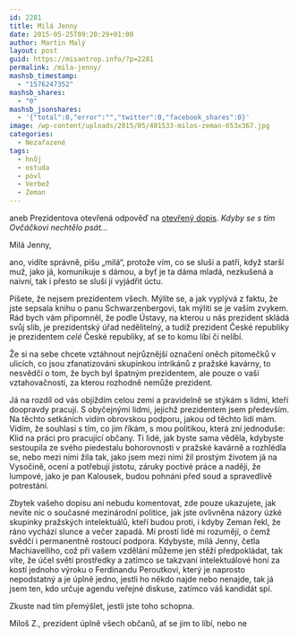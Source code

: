 ```yaml
---
id: 2281
title: Milá Jenny
date: 2015-05-25T09:20:29+01:00
author: Martin Malý
layout: post
guid: https://misantrop.info/?p=2281
permalink: /mila-jenny/
mashsb_timestamp:
  - "1576247352"
mashsb_shares:
  - "0"
mashsb_jsonshares:
  - '{"total":0,"error":"","twitter":0,"facebook_shares":0}'
image: /wp-content/uploads/2015/05/401533-milos-zeman-653x367.jpg
categories:
  - Nezařazené
tags:
  - hnůj
  - ostuda
  - póvl
  - Verbež
  - Zeman
---
```

aneb Prezidentova otevřená odpověď na [otevřený dopis](https://svobodneforum.cz/osobni-otevreny-dopis-prezidentu-zemanovi/). _Kdyby se s tím Ovčáčkovi nechtělo psát&#8230;_

<!--more-->

Milá Jenny,

ano, vidíte správně, píšu &#8222;milá&#8220;, protože vím, co se sluší a patří, když starší muž, jako já, komunikuje s dámou, a byť je ta dáma mladá, nezkušená a naivní, tak i přesto se sluší jí vyjádřit úctu.

Píšete, že nejsem prezidentem všech. Mýlíte se, a jak vyplývá z faktu, že jste sepsala knihu o panu Schwarzenbergovi, tak mýliti se je vaším zvykem. Rád bych vám připomněl, že podle Ústavy, na kterou u nás prezident skládá svůj slib, je prezidentský úřad nedělitelný, a tudíž prezident České republiky je prezidentem _celé_ České republiky, ať se to komu líbí či nelíbí.

Že si na sebe chcete vztáhnout nejrůznější označení oněch pitomečků v ulicích, co jsou zfanatizováni skupinkou intrikánů z pražské kavárny, to nesvědčí o tom, že bych byl špatným prezidentem, ale pouze o vaší vztahovačnosti, za kterou rozhodně nemůže prezident.

Já na rozdíl od vás objíždím celou zemi a pravidelně se stýkám s lidmi, kteří doopravdy pracují. S obyčejnými lidmi, jejichž prezidentem jsem především. Na těchto setkáních vidím obrovskou podporu, jakou od těchto lidí mám. Vidím, že souhlasí s tím, co jim říkám, s mou politikou, která zní jednoduše: Klid na práci pro pracující občany. Ti lidé, jak byste sama věděla, kdybyste sestoupila ze svého piedestalu bohorovnosti v pražské kavárně a rozhlédla se, nebo mezi nimi žila tak, jako jsem mezi nimi žil prostým životem já na Vysočině, ocení a potřebují jistotu, záruky poctivé práce a naději, že lumpové, jako je pan Kalousek, budou pohnáni před soud a spravedlivě potrestáni.

Zbytek vašeho dopisu ani nebudu komentovat, zde pouze ukazujete, jak nevíte nic o současné mezinárodní politice, jak jste ovlivněna názory úzké skupinky pražských intelektuálů, kteří budou proti, i kdyby Zeman řekl, že ráno vychází slunce a večer zapadá. Mí prostí lidé mi rozumějí, o čemž svědčí i permanentně rostoucí podpora. Kdybyste, milá Jenny, četla Machiavelliho, což při vašem vzdělání můžeme jen stěží předpokládat, tak víte, že účel světí prostředky a zatímco se takzvaní intelektuálové honí za kostí jednoho výroku o Ferdinandu Peroutkovi, který je naprosto nepodstatný a je úplně jedno, jestli ho někdo najde nebo nenajde, tak já jsem ten, kdo určuje agendu veřejné diskuse, zatímco váš kandidát spí.

Zkuste nad tím přemýšlet, jestli jste toho schopna.

Miloš Z., prezident úplně všech občanů, ať se jim to líbí, nebo ne